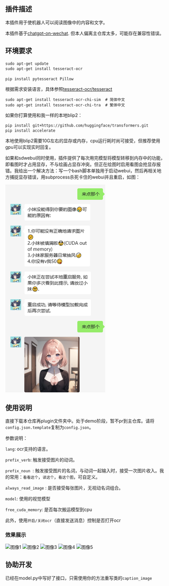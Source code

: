 ## 插件描述

本插件用于使机器人可以阅读图像中的内容和文字。

本插件基于[chatgpt-on-wechat](https://github.com/zhayujie/chatgpt-on-wechat). 但本人偏离主仓库太多，可能存在兼容性错误。

## 环境要求

```
sudo apt-get update
sudo apt-get install tesseract-ocr

pip install pytesseract Pillow
```

根据需求安装语言，具体参照[tesseract-ocr/tesseract](https://github.com/tesseract-ocr/tesseract)

```
sudo apt-get install tesseract-ocr-chi-sim  # 简体中文
sudo apt-get install tesseract-ocr-chi-tra  # 繁体中文
```

如果你打算使用和我一样的本地blip2：

```
pip install git+https://github.com/huggingface/transformers.git
pip install accelerate
```

本地使用blip2需要10G左右的显存或内存，cpu运行耗时尚可接受，但推荐使用gpu可以实现实时回复。

如果和sdwebui同时使用，插件提供了每次用完模型将模型转移到内存中的功能，即看图时才占用显存，不与绘画占显存冲突。但正在绘图时启用看图会抢显存报错。我给出一个解决方法：写一个bash脚本单独用于启动webui，然后再相关地方捕捉显存错误，用subprocess杀死卡住的webui并且重启，如图：

![1](.figures/1.png)

## 使用说明

直接下载本仓库再plugin文件夹中。处于demo阶段，暂不pr到主仓库。请将`config.json.template`复制为`config.json`。

参数说明：

  `lang`: ocr支持的语言。

  `prefix_verb`: 触发接受图片的动词。

  `prefix_noun `: 触发接受图片的名词，与动词一起输入时，接受一次图片收入。我的常用：`看看这个`，`读这个`，`看这个图`，可自定义。

 `always_read_image` : 是否接受每张图片，无视动名词组合。

`model`: 使用的视觉模型

`free_cuda_memory`: 是否每次搬运模型到cpu

此外，使用`开启/关闭ocr`（直接发送消息）控制是否打开ocr

### 效果展示

<img src="https://user-images.githubusercontent.com/97866915/266765948-be6f8874-e078-4eb3-82e6-f52ea2cedc51.jpg" alt="图像1" width="30%">

<img src="https://user-images.githubusercontent.com/97866915/266765952-ea11416c-9e21-498f-9421-69508e51bc79.jpg" alt="图像2" width="30%">

<img src="https://user-images.githubusercontent.com/97866915/266765957-2ebebe3c-984b-4412-a9d2-473d9bf62794.jpg" alt="图像3" width="30%">

<img src="https://user-images.githubusercontent.com/97866915/266765960-6287a8bb-e74e-416c-adff-4f29987e34dd.jpg" alt="图像4" width="30%">

<img src="https://user-images.githubusercontent.com/97866915/266992345-ca61ef4b-66be-4f65-87f1-4a19a653ffbd.jpg" alt="图像5" width="30%">

## 协助开发

已经在model.py中写好了接口，只需使用你的方法重写类的`caption_image`

